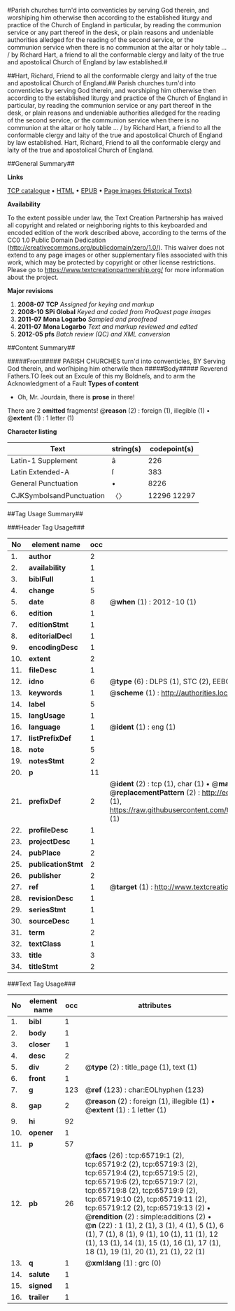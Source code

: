 #Parish churches turn'd into conventicles by serving God therein, and worshiping him otherwise then according to the established liturgy and practice of the Church of England in particular, by reading the communion service or any part thereof in the desk, or plain reasons and undeniable authorities alledged for the reading of the second service, or the communion service when there is no communion at the altar or holy table ... / by Richard Hart, a friend to all the conformable clergy and laity of the true and apostolical Church of England by law established.#

##Hart, Richard, Friend to all the conformable clergy and laity of the true and apostolical Church of England.##
Parish churches turn'd into conventicles by serving God therein, and worshiping him otherwise then according to the established liturgy and practice of the Church of England in particular, by reading the communion service or any part thereof in the desk, or plain reasons and undeniable authorities alledged for the reading of the second service, or the communion service when there is no communion at the altar or holy table ... / by Richard Hart, a friend to all the conformable clergy and laity of the true and apostolical Church of England by law established.
Hart, Richard, Friend to all the conformable clergy and laity of the true and apostolical Church of England.

##General Summary##

**Links**

[TCP catalogue](http://www.ota.ox.ac.uk/tcp/)  • 
[HTML](http://tei.it.ox.ac.uk/tcp/Texts-HTML/free/A45/A45736.html)  • 
[EPUB](http://tei.it.ox.ac.uk/tcp/Texts-EPUB/free/A45/A45736.epub) • 
[Page images (Historical Texts)](https://historicaltexts.jisc.ac.uk/eebo-12684017e)

**Availability**

To the extent possible under law, the Text Creation Partnership has waived all copyright and related or neighboring rights to this keyboarded and encoded edition of the work described above, according to the terms of the CC0 1.0 Public Domain Dedication (http://creativecommons.org/publicdomain/zero/1.0/). This waiver does not extend to any page images or other supplementary files associated with this work, which may be protected by copyright or other license restrictions. Please go to https://www.textcreationpartnership.org/ for more information about the project.

**Major revisions**

1. __2008-07__ __TCP__ *Assigned for keying and markup*
1. __2008-10__ __SPi Global__ *Keyed and coded from ProQuest page images*
1. __2011-07__ __Mona Logarbo__ *Sampled and proofread*
1. __2011-07__ __Mona Logarbo__ *Text and markup reviewed and edited*
1. __2012-05__ __pfs__ *Batch review (QC) and XML conversion*

##Content Summary##

#####Front#####
PARISH CHURCHES turn'd into conventicles, BY Serving God therein, and worſhiping him otherwiſe then 
#####Body#####
Reverend Fathers.TO ſeek out an Excuſe of this my Boldneſs, and to arm the Acknowledgment of a Fault
**Types of content**

  * Oh, Mr. Jourdain, there is **prose** in there!

There are 2 **omitted** fragments! 
 @__reason__ (2) : foreign (1), illegible (1)  •  @__extent__ (1) : 1 letter (1)

**Character listing**


|Text|string(s)|codepoint(s)|
|---|---|---|
|Latin-1 Supplement|â|226|
|Latin Extended-A|ſ|383|
|General Punctuation|•|8226|
|CJKSymbolsandPunctuation|〈〉|12296 12297|

##Tag Usage Summary##

###Header Tag Usage###

|No|element name|occ|attributes|
|---|---|---|---|
|1.|__author__|2||
|2.|__availability__|1||
|3.|__biblFull__|1||
|4.|__change__|5||
|5.|__date__|8| @__when__ (1) : 2012-10 (1)|
|6.|__edition__|1||
|7.|__editionStmt__|1||
|8.|__editorialDecl__|1||
|9.|__encodingDesc__|1||
|10.|__extent__|2||
|11.|__fileDesc__|1||
|12.|__idno__|6| @__type__ (6) : DLPS (1), STC (2), EEBO-CITATION (1), OCLC (1), VID (1)|
|13.|__keywords__|1| @__scheme__ (1) : http://authorities.loc.gov/ (1)|
|14.|__label__|5||
|15.|__langUsage__|1||
|16.|__language__|1| @__ident__ (1) : eng (1)|
|17.|__listPrefixDef__|1||
|18.|__note__|5||
|19.|__notesStmt__|2||
|20.|__p__|11||
|21.|__prefixDef__|2| @__ident__ (2) : tcp (1), char (1)  •  @__matchPattern__ (2) : ([0-9\-]+):([0-9IVX]+) (1), (.+) (1)  •  @__replacementPattern__ (2) : http://eebo.chadwyck.com/downloadtiff?vid=$1&page=$2 (1), https://raw.githubusercontent.com/textcreationpartnership/Texts/master/tcpchars.xml#$1 (1)|
|22.|__profileDesc__|1||
|23.|__projectDesc__|1||
|24.|__pubPlace__|2||
|25.|__publicationStmt__|2||
|26.|__publisher__|2||
|27.|__ref__|1| @__target__ (1) : http://www.textcreationpartnership.org/docs/. (1)|
|28.|__revisionDesc__|1||
|29.|__seriesStmt__|1||
|30.|__sourceDesc__|1||
|31.|__term__|2||
|32.|__textClass__|1||
|33.|__title__|3||
|34.|__titleStmt__|2||


###Text Tag Usage###

|No|element name|occ|attributes|
|---|---|---|---|
|1.|__bibl__|1||
|2.|__body__|1||
|3.|__closer__|1||
|4.|__desc__|2||
|5.|__div__|2| @__type__ (2) : title_page (1), text (1)|
|6.|__front__|1||
|7.|__g__|123| @__ref__ (123) : char:EOLhyphen (123)|
|8.|__gap__|2| @__reason__ (2) : foreign (1), illegible (1)  •  @__extent__ (1) : 1 letter (1)|
|9.|__hi__|92||
|10.|__opener__|1||
|11.|__p__|57||
|12.|__pb__|26| @__facs__ (26) : tcp:65719:1 (2), tcp:65719:2 (2), tcp:65719:3 (2), tcp:65719:4 (2), tcp:65719:5 (2), tcp:65719:6 (2), tcp:65719:7 (2), tcp:65719:8 (2), tcp:65719:9 (2), tcp:65719:10 (2), tcp:65719:11 (2), tcp:65719:12 (2), tcp:65719:13 (2)  •  @__rendition__ (2) : simple:additions (2)  •  @__n__ (22) : 1 (1), 2 (1), 3 (1), 4 (1), 5 (1), 6 (1), 7 (1), 8 (1), 9 (1), 10 (1), 11 (1), 12 (1), 13 (1), 14 (1), 15 (1), 16 (1), 17 (1), 18 (1), 19 (1), 20 (1), 21 (1), 22 (1)|
|13.|__q__|1| @__xml:lang__ (1) : grc (0)|
|14.|__salute__|1||
|15.|__signed__|1||
|16.|__trailer__|1||
